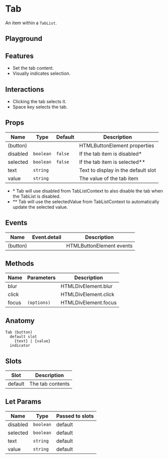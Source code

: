 <script>
    import Playground from './TabPlayground.svelte';
</script>

# Tab

An item within a `TabList`.

## Playground

<Playground />

## Features

- Set the tab content.
- Visually indicates selection.

## Interactions

- Clicking the tab selects it.
- Space key selects the tab.

## Props

| Name     | Type      | Default | Description                         |
| -------- | --------- | ------- | ----------------------------------- |
| (button) |           |         | HTMLButtonElement properties        |
| disabled | `boolean` | `false` | If the tab item is disabled\*       |
| selected | `boolean` | `false` | If the tab item is selected\*\*     |
| text     | `string`  |         | Text to display in the default slot |
| value    | `string`  |         | The value of the tab item           |

- \* Tab will use disabled from TabListContext to also disable the tab when the TabList is disabled.
- \*\* Tab will use the selectedValue from TabListContext to automatically update the selected value.

## Events

| Name     | Event.detail | Description              |
| -------- | ------------ | ------------------------ |
| (button) |              | HTMLButtonElement events |

## Methods

| Name  | Parameters  | Description          |
| ----- | ----------- | -------------------- |
| blur  |             | HTMLDivElement.blur  |
| click |             | HTMLDivElement.click |
| focus | `(options)` | HTMLDivElement.focus |

## Anatomy

```
Tab (button)
  default slot
    {text} | {value}
  indicator
```

## Slots

| Slot    | Description      |
| ------- | ---------------- |
| default | The tab contents |

## Let Params

| Name     | Type      | Passed to slots |
| -------- | --------- | --------------- |
| disabled | `boolean` | default         |
| selected | `boolean` | default         |
| text     | `string`  | default         |
| value    | `string`  | default         |
